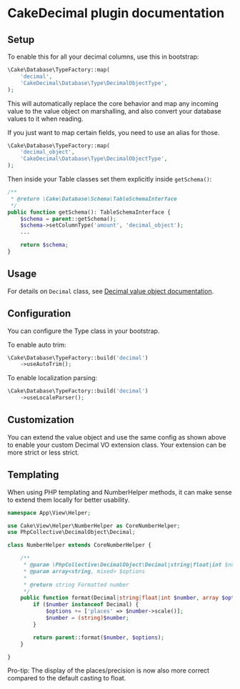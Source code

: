 # CakeDecimal plugin documentation

## Setup

To enable this for all your decimal columns, use this in bootstrap:
```php
\Cake\Database\TypeFactory::map(
    'decimal',
    'CakeDecimal\Database\Type\DecimalObjectType',
);
 ```

This will automatically replace the core behavior and map any incoming value to the value object on marshalling,
and also convert your database values to it when reading.

If you just want to map certain fields, you need to use an alias for those.
```php
\Cake\Database\TypeFactory::map(
    'decimal_object',
    'CakeDecimal\Database\Type\DecimalObjectType',
);
 ```
Then inside your Table classes set them explicitly inside `getSchema()`:
```php
/**
 * @return \Cake\Database\Schema\TableSchemaInterface
 */
public function getSchema(): TableSchemaInterface {
    $schema = parent::getSchema();
    $schema->setColumnType('amount', 'decimal_object');
    ...

    return $schema;
}
```

## Usage
For details on `Decimal` class, see [Decimal value object documentation](https://github.com/php-collective/decimal-object/tree/master/docs).


## Configuration

You can configure the Type class in your bootstrap.

To enable auto trim:
```php
\Cake\Database\TypeFactory::build('decimal')
    ->useAutoTrim();
```

To enable localization parsing:
```php
\Cake\Database\TypeFactory::build('decimal')
    ->useLocaleParser();
```

## Customization

You can extend the value object and use the same config as shown above to enable your custom Decimal VO extension class.
Your extension can be more strict or less strict.

## Templating
When using PHP templating and NumberHelper methods, it can make sense to extend them locally for better usability.
```php
namespace App\View\Helper;

use Cake\View\Helper\NumberHelper as CoreNumberHelper;
use PhpCollective\DecimalObject\Decimal;

class NumberHelper extends CoreNumberHelper {

    /**
     * @param \PhpCollective\DecimalObject\Decimal|string|float|int $number
     * @param array<string, mixed> $options
     *
     * @return string Formatted number
     */
    public function format(Decimal|string|float|int $number, array $options = []): string {
        if ($number instanceof Decimal) {
            $options += ['places' => $number->scale()];
            $number = (string)$number;
        }

        return parent::format($number, $options);
    }

}
```
Pro-tip: The display of the places/precision is now also more correct compared to the default casting to float.
